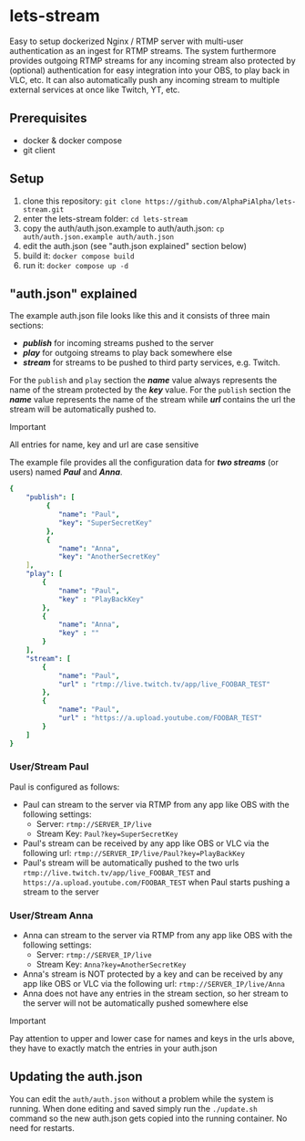 # lets-stream
Easy to setup dockerized Nginx / RTMP server with multi-user authentication as an ingest for RTMP streams. 
The system furthermore provides outgoing RTMP streams for any incoming stream also protected by (optional) authentication for easy integration into your OBS, to play back in VLC, etc.
It can also automatically push any incoming stream to multiple external services at once like Twitch, YT, etc.

## Prerequisites
- docker & docker compose
- git client

## Setup
1. clone this repository: ```git clone https://github.com/AlphaPiAlpha/lets-stream.git```
2. enter the lets-stream folder: ```cd lets-stream```
3. copy the auth/auth.json.example to auth/auth.json: ```cp auth/auth.json.example auth/auth.json```
5. edit the auth.json (see "auth.json explained" section below)
6. build it: ```docker compose build```
7. run it: ```docker compose up -d```

##  "auth.json" explained
The example auth.json file looks like this and it consists of three main sections: 
- _**publish**_ for incoming streams pushed to the server
- _**play**_ for outgoing streams to play back somewhere else
- _**stream**_ for streams to be pushed to third party services, e.g. Twitch.

For the ```publish``` and ```play``` section the *__name__* value always represents the name of the stream protected by the *__key__* value.
For the ```publish``` section the *__name__* value represents the name of the stream while *__url__* contains the url the stream will be automatically pushed to.

>[!IMPORTANT]
All entries for name, key and url are case sensitive

The example file provides all the configuration data for *__two streams__* (or users) named *__Paul__* and *__Anna__*.

```yaml
{   
    "publish": [
         {  
            "name": "Paul",
            "key": "SuperSecretKey"
         },
         {
            "name": "Anna",
            "key": "AnotherSecretKey"
    ],
    "play": [
        {   
            "name": "Paul",
            "key" : "PlayBackKey"
        },
        {   
            "name": "Anna",
            "key" : ""
        }
    ],
    "stream": [
        {   
            "name": "Paul",
            "url" : "rtmp://live.twitch.tv/app/live_FOOBAR_TEST"
        },
        {   
            "name": "Paul",
            "url" : "https://a.upload.youtube.com/FOOBAR_TEST"
        }
    ]
}
```

### User/Stream Paul
Paul is configured as follows:
- Paul can stream to the server via RTMP from any app like OBS with the following settings:
  - Server: ```rtmp://SERVER_IP/live```
  - Stream Key: ```Paul?key=SuperSecretKey```
- Paul's stream can be received by any app like OBS or VLC via the following url: ```rtmp://SERVER_IP/live/Paul?key=PlayBackKey```
- Paul's stream will be automatically pushed to the two urls ```rtmp://live.twitch.tv/app/live_FOOBAR_TEST``` and ```https://a.upload.youtube.com/FOOBAR_TEST``` when Paul starts pushing a stream to the server

### User/Stream Anna
- Anna can stream to the server via RTMP from any app like OBS with the following settings:
  - Server: ```rtmp://SERVER_IP/live```
  - Stream Key: ```Anna?key=AnotherSecretKey```
- Anna's stream is NOT protected by a key and can be received by any app like OBS or VLC via the following url: ```rtmp://SERVER_IP/live/Anna```
- Anna does not have any entries in the stream section, so her stream to the server will not be automatically pushed somewhere else

>[!IMPORTANT]
>Pay attention to upper and lower case for names and keys in the urls above, they have to exactly match the entries in your auth.json

## Updating the auth.json
You can edit the ```auth/auth.json``` without a problem while the system is running. When done editing and saved simply run the ```./update.sh``` command so the new auth.json gets copied into the running container. No need for restarts.
